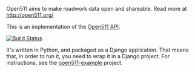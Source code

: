 Open511 aims to make roadwork data open and shareable. Read more at http://open511.org/

This is an implementation of the [Open511 API](http://open511.org/).

[![Build Status](https://travis-ci.org/opennorth/open511-server.png)](https://travis-ci.org/opennorth/open511-server)

It's written in Python, and packaged as a Django application. That means that, in order
to run it, you need to wrap it in a Django project. For instructions, see the [open511-example](https://www.github.com/opennorth/open511-example) project.